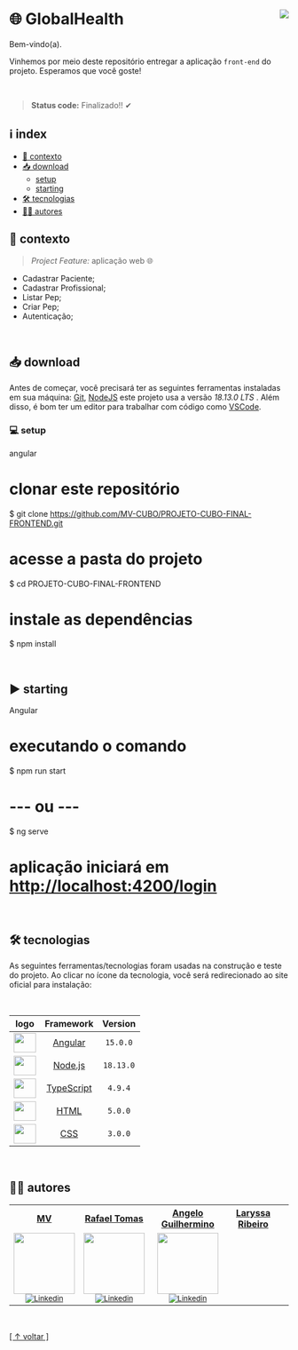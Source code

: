 # 🌐 GlobalHealth [<img align="right" src="https://img.shields.io/badge/release-v0.0.1-green">]()

Bem-vindo(a).

Vinhemos por meio deste repositório entregar a aplicação `front-end` do projeto. Esperamos que você goste!

<br>

> <b>Status code:</b> Finalizado!! ✔

## ℹ index

-   [🧠 contexto](#-contexto)
-   [📥 download](#-download)
    -   [setup](#-setup)
    -   [starting](#-starting)
-   [🛠 tecnologias](#-tecnologias)
-   [✍🏼 autores](#-autores)

## 🧠 contexto

> *Project Feature:*  aplicação web 🌐 

-  Cadastrar Paciente;
-  Cadastrar Profissional;
-  Listar Pep;
-  Criar Pep;
-  Autenticação;


<br>

## 📥 download

Antes de começar, você precisará ter as seguintes ferramentas instaladas em sua máquina:
[Git](https://git-scm.com), [NodeJS](https://nodejs.org/en/) este projeto usa a versão *18.13.0 LTS* . Além disso, é bom ter um editor para trabalhar com código como [VSCode](https://code.visualstudio.com/).

### 💻 setup

angular
# clonar este repositório
$ git clone https://github.com/MV-CUBO/PROJETO-CUBO-FINAL-FRONTEND.git

# acesse a pasta do projeto
$ cd PROJETO-CUBO-FINAL-FRONTEND

# instale as dependências
$ npm install


<br>

## ▶ starting

Angular
# executando o comando
$ npm run start

# --- ou ---

$ ng serve

# aplicação iniciará em <http://localhost:4200/login>


<br>

## 🛠 tecnologias

As seguintes ferramentas/tecnologias foram usadas na construção e teste do projeto. Ao clicar no ícone da tecnologia, você será redirecionado ao site oficial para instalação:

<br>

|                                   logo                                     |                      Framework                     |  Version  |
| :------------------------------------------------------------------------: | :-------------------------------------------------:| :-------: |
| <img height="35" width="40" src="https://skillicons.dev/icons?i=angular">  | [Angular](https://angular.io)                      |  `15.0.0` |
| <img height="35" width="40" src="https://skillicons.dev/icons?i=nodejs">   | [Node.js](https://nodejs.org/en/)                  |  `18.13.0`|
| <img height="35" width="40" src="https://skillicons.dev/icons?i=ts">       | [TypeScript](https://start.spring.io/)             |  `4.9.4`  |
| <img height="35" width="40" src="https://skillicons.dev/icons?i=html">     | [HTML]()                                           |  `5.0.0`  |
| <img height="35" width="40" src="https://skillicons.dev/icons?i=css">      | [CSS]()                                            |  `3.0.0`  |

<br>
                 
## ✍🏼 autores

 <table>
  <tr>
   <tr align=center>
        <th><a href="https://mv.com.br"><strong> MV </strong><a></th>
	<th><a href="https://github.com/RafaelTomas"><strong> Rafael Tomas </strong><a></th>
         <th><a href="https://github.com/0Guilhermino"><strong> Angelo Guilhermino </strong><a></th>
         <th><a href="https://github.com/laryribeir0"><strong>Laryssa Ribeiro</strong><a><th>
  </tr>
    <td align="center">
      <a href="https://mv.com.br">
        <img src="https://media.licdn.com/dms/image/D4E0BAQHLSJs2N17hhw/company-logo_200_200/0/1656709238159?e=1683158400&v=beta&t=-aVtLMbHwUW2bKzQy00hFHOrq_e_Uwhf5Tsmrgbh8Eg" width="110"/></a><br>
        <sub>
            <a href="https://www.linkedin.com/company/mv-saude-digital/" target="_blank" rel="noreferrer" rel="noopener">
              <img src="https://img.shields.io/badge/LinkedIn-0077B5?style=for-the-badge&logo=linkedin&logoColor=white" alt="Linkedin"/>
            </a></br>
          </div>
        </sub>
    </td>
        <td align="center">
      <a href="https://github.com/RafaelTomas">
        <img src="https://avatars.githubusercontent.com/u/73807228?v=4" width="110"/></a><br>
        <sub>
            <a href="https://www.linkedin.com/in/rafaeltomass/" target="_blank" rel="noreferrer" rel="noopener">
              <img src="https://img.shields.io/badge/LinkedIn-0077B5?style=for-the-badge&logo=linkedin&logoColor=white" alt="Linkedin"/>
            </a></br>
          </div>
        </sub>
    </td>
     <td align="center">
      <a href="https://github.com/RafaelTomas">
        <img src="https://avatars.githubusercontent.com/u/50936600?s=400&u=7467a64e09c5429efda547d701a4b0aace169f0a&v=4" width="110"/></a><br>
        <sub>
            <a href="https://www.linkedin.com/in/angelo-guilhermino-736291109/" target="_blank" rel="noreferrer"                rel="noopener">
              <img src="https://img.shields.io/badge/LinkedIn-0077B5?style=for-the-badge&logo=linkedin&logoColor=white" alt="Linkedin"/> 
            </a></br>
          </div>
        </sub>
    </td>
  </tr>
 </table>

<br> 
	
[[ ↑ voltar ]](#-globalhealth-)
